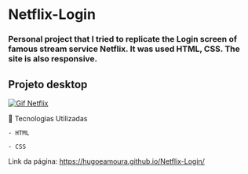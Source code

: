 # Netflix-Login

### Personal project that I tried to replicate the Login screen of famous stream service Netflix. It was used HTML, CSS. The site is also responsive.

## Projeto  desktop 

[<img src="/src/images/netflix-login.gif" alt="Gif Netflix">]() 

📌  Tecnologias Utilizadas 
````
- HTML

- CSS 
````
Link da página:
https://hugoeamoura.github.io/Netflix-Login/
